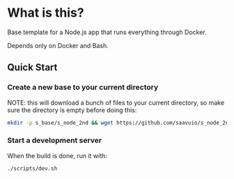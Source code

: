 # What is this?

Base template for a Node.js app that runs everything through Docker.

Depends only on Docker and Bash.

## Quick Start

### Create a new base to your current directory

NOTE: this will download a bunch of files to your current directory, so make sure the directory is empty before doing this:

```sh
mkdir -p s_base/s_node_2nd && wget https://github.com/saavuio/s_node_2nd/raw/v2/init.sh -P s_base/s_node_2nd && chmod +x ./s_base/s_node_2nd/init.sh && ./s_base/s_node_2nd/init.sh
```

### Start a development server

When the build is done, run it with:

```sh
./scripts/dev.sh
```
